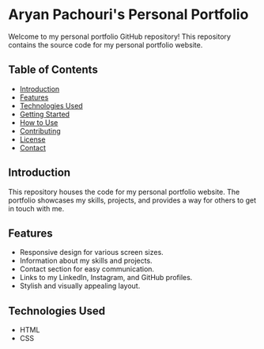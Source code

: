
# Aryan Pachouri's Personal Portfolio

Welcome to my personal portfolio GitHub repository! This repository contains the source code for my personal portfolio website.

## Table of Contents

- [Introduction](#introduction)
- [Features](#features)
- [Technologies Used](#technologies-used)
- [Getting Started](#getting-started)
- [How to Use](#how-to-use)
- [Contributing](#contributing)
- [License](#license)
- [Contact](#contact)

## Introduction

This repository houses the code for my personal portfolio website. The portfolio showcases my skills, projects, and provides a way for others to get in touch with me.

## Features

- Responsive design for various screen sizes.
- Information about my skills and projects.
- Contact section for easy communication.
- Links to my LinkedIn, Instagram, and GitHub profiles.
- Stylish and visually appealing layout.

## Technologies Used

- HTML
- CSS


